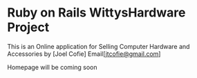 # Ruby on Rails WittysHardware Project

This is an Online application for Selling
Computer Hardware and Accessories
by [Joel Cofie] Email[jtcofie@gmail.com]

Homepage will be coming soon

